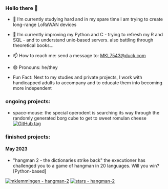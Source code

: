 ### Hello there 👋

- 🔭 I’m currently studying hard and in my spare time I am trying to create long-range LoRaWAN devices
     
- 🌱 I’m currently improving my Python and C - trying to refresh my R and SQL - and to understand unix-based servers. also battling through theoretical books... 

- 📫 How to reach me: send a message to: MKL7543@duck.com
- 😄 Pronouns: he/they

- Fun Fact: Next to my studies and private projects, I work with handicapped adults to accompany and to educate them into becoming more independent 

### ongoing projects:
- space-mouse: the special operodent is searching its way through the randomly generated borg cube to get to sweet romulan cheese
[![GitHub tag](https://img.shields.io/github/tag/mklemmingen/space_mouse?include_prereleases=&sort=semver&color=yellow)](https://github.com/mklemmingen/space-mouse/releases/)
### finished projects:
#### May 2023
- "hangman 2 - the dictionaries strike back"
  the executioner has challenged you to a game of hangman in 20 languages. Will you win? [Python-based]
  
[![mklemmingen - hangman-2](https://img.shields.io/static/v1?label=mklemmingen&message=hangman-2&color=blue&logo=github)](https://github.com/mklemmingen/hangman-2 "Go to GitHub repo")
[![stars - hangman-2](https://img.shields.io/github/stars/mklemmingen/hangman-2?style=social)](https://github.com/mklemmingen/hangman-2)
